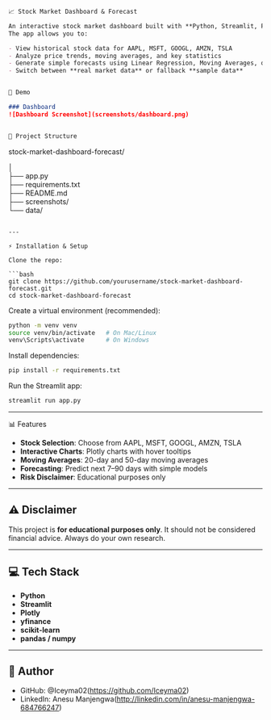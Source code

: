 ```markdown
📈 Stock Market Dashboard & Forecast

An interactive stock market dashboard built with **Python, Streamlit, Plotly, and yfinance**.  
The app allows you to:

- View historical stock data for AAPL, MSFT, GOOGL, AMZN, TSLA
- Analyze price trends, moving averages, and key statistics
- Generate simple forecasts using Linear Regression, Moving Averages, or Projections
- Switch between **real market data** or fallback **sample data**


🚀 Demo

### Dashboard
![Dashboard Screenshot](screenshots/dashboard.png)


📂 Project Structure

```

stock-market-dashboard-forecast/

│  
├── app.py               
├── requirements.txt      
├── README.md             
├── screenshots/         
└── data/

````

---

⚡ Installation & Setup

Clone the repo:

```bash
git clone https://github.com/yourusername/stock-market-dashboard-forecast.git
cd stock-market-dashboard-forecast
````

Create a virtual environment (recommended):

```bash
python -m venv venv
source venv/bin/activate   # On Mac/Linux
venv\Scripts\activate      # On Windows
```

Install dependencies:

```bash
pip install -r requirements.txt
```

Run the Streamlit app:

```bash
streamlit run app.py
```

---

📊 Features

* **Stock Selection**: Choose from AAPL, MSFT, GOOGL, AMZN, TSLA
* **Interactive Charts**: Plotly charts with hover tooltips
* **Moving Averages**: 20-day and 50-day moving averages
* **Forecasting**: Predict next 7–90 days with simple models
* **Risk Disclaimer**: Educational purposes only

---

## ⚠️ Disclaimer

This project is **for educational purposes only**.
It should not be considered financial advice. Always do your own research.

---

## 💻 Tech Stack

* **Python**
* **Streamlit**
* **Plotly**
* **yfinance**
* **scikit-learn**
* **pandas / numpy**

---

## 👤 Author

* GitHub: @Iceyma02(https://github.com/Iceyma02)
* LinkedIn: Anesu Manjengwa(http://linkedin.com/in/anesu-manjengwa-684766247)
